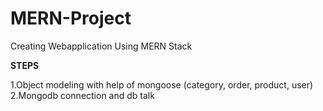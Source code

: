 # MERN-Project
Creating Webapplication Using MERN Stack

**STEPS**

1.Object modeling with help of mongoose (category, order, product, user)
2.Mongodb connection and db talk

